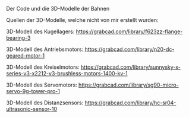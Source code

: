 Der Code und die 3D-Modelle der Bahnen


Quellen der 3D-Modelle, welche nicht von mir erstellt wurden:

3D-Modell des Kugellagers: https://grabcad.com/library/f623zz-flange-bearing-3

3D-Modell des Antriebsmotors: https://grabcad.com/library/n20-dc-geared-motor-1

3D-Modell des Kreiselmotors: https://grabcad.com/library/sunnysky-x-series-v3-x2212-v3-brushless-motors-1400-kv-1

3D-Modell des Servomotors: https://grabcad.com/library/sg90-micro-servo-9g-tower-pro-1

3D-Modell des Distanzsensors: https://grabcad.com/library/hc-sr04-ultrasonic-sensor-10
